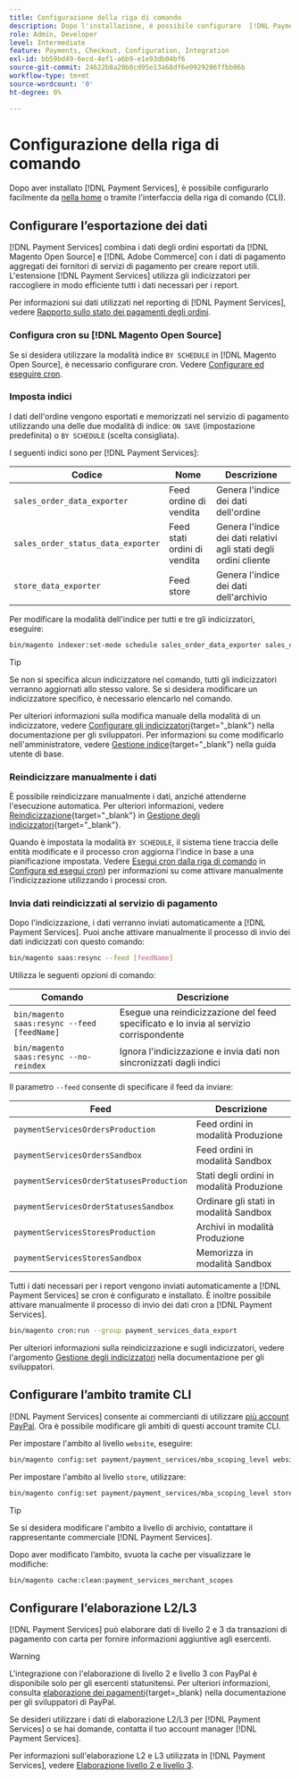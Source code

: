 ```yaml
---
title: Configurazione della riga di comando
description: Dopo l'installazione, è possibile configurare  [!DNL Payment Services] utilizzando l'interfaccia CLI (Command-Line Interface).
role: Admin, Developer
level: Intermediate
feature: Payments, Checkout, Configuration, Integration
exl-id: bb59bd49-6ecd-4ef1-a6b9-e1e93db04bf6
source-git-commit: 24622b8a20b8cd95e13a68df6e0929206ffbb06b
workflow-type: tm+mt
source-wordcount: '0'
ht-degree: 0%

---
```


# Configurazione della riga di comando

Dopo aver installato [!DNL Payment Services], è possibile configurarlo facilmente da [nella home](payments-home.md) o tramite l&#39;interfaccia della riga di comando (CLI).

## Configurare l’esportazione dei dati

[!DNL Payment Services] combina i dati degli ordini esportati da [!DNL Magento Open Source] e [!DNL Adobe Commerce] con i dati di pagamento aggregati dei fornitori di servizi di pagamento per creare report utili. L&#39;estensione [!DNL Payment Services] utilizza gli indicizzatori per raccogliere in modo efficiente tutti i dati necessari per i report.

Per informazioni sui dati utilizzati nel reporting di [!DNL Payment Services], vedere [Rapporto sullo stato dei pagamenti degli ordini](order-payment-status.md#data-used-in-the-report).

### Configura cron su [!DNL Magento Open Source]

Se si desidera utilizzare la modalità indice `BY SCHEDULE` in [!DNL Magento Open Source], è necessario configurare cron. Vedere [Configurare ed eseguire cron](https://experienceleague.adobe.com/it/docs/commerce-operations/configuration-guide/cli/configure-cron-jobs).

### Imposta indici

I dati dell&#39;ordine vengono esportati e memorizzati nel servizio di pagamento utilizzando una delle due modalità di indice: `ON SAVE` (impostazione predefinita) o `BY SCHEDULE` (scelta consigliata).

I seguenti indici sono per [!DNL Payment Services]:

| Codice | Nome | Descrizione |
|    ---    |  ---  |  ---  |
| `sales_order_data_exporter` | Feed ordine di vendita | Genera l&#39;indice dei dati dell&#39;ordine |
| `sales_order_status_data_exporter` | Feed stati ordini di vendita | Genera l&#39;indice dei dati relativi agli stati degli ordini cliente |
| `store_data_exporter` | Feed store | Genera l&#39;indice dei dati dell&#39;archivio |

Per modificare la modalità dell&#39;indice per tutti e tre gli indicizzatori, eseguire:

```bash
bin/magento indexer:set-mode schedule sales_order_data_exporter sales_order_status_data_exporter store_data_exporter
```

>[!TIP]
>
>Se non si specifica alcun indicizzatore nel comando, tutti gli indicizzatori verranno aggiornati allo stesso valore. Se si desidera modificare un indicizzatore specifico, è necessario elencarlo nel comando.

Per ulteriori informazioni sulla modifica manuale della modalità di un indicizzatore, vedere [Configurare gli indicizzatori](https://experienceleague.adobe.com/it/docs/commerce-operations/configuration-guide/cli/manage-indexers#configure-indexers){target="_blank"} nella documentazione per gli sviluppatori. Per informazioni su come modificarlo nell&#39;amministratore, vedere [Gestione indice](https://experienceleague.adobe.com/it/docs/commerce-admin/systems/tools/index-management#change-the-index-mode){target="_blank"} nella guida utente di base.

### Reindicizzare manualmente i dati

È possibile reindicizzare manualmente i dati, anziché attenderne l&#39;esecuzione automatica. Per ulteriori informazioni, vedere [Reindicizzazione](https://experienceleague.adobe.com/it/docs/commerce-operations/configuration-guide/cli/manage-indexers#reindex){target="_blank"} in [Gestione degli indicizzatori](https://experienceleague.adobe.com/it/docs/commerce-operations/configuration-guide/cli/manage-indexers){target="_blank"}.

Quando è impostata la modalità `BY SCHEDULE`, il sistema tiene traccia delle entità modificate e il processo cron aggiorna l&#39;indice in base a una pianificazione impostata. Vedere [Esegui cron dalla riga di comando](https://experienceleague.adobe.com/it/docs/commerce-operations/configuration-guide/cli/configure-cron-jobs#config-cli-cron-group-run) in [Configura ed esegui cron](https://experienceleague.adobe.com/it/docs/commerce-operations/configuration-guide/cli/configure-cron-jobs)) per informazioni su come attivare manualmente l&#39;indicizzazione utilizzando i processi cron.

### Invia dati reindicizzati al servizio di pagamento

Dopo l&#39;indicizzazione, i dati verranno inviati automaticamente a [!DNL Payment Services]. Puoi anche attivare manualmente il processo di invio dei dati indicizzati con questo comando:

```bash
bin/magento saas:resync --feed [feedName]
```

Utilizza le seguenti opzioni di comando:

| Comando | Descrizione |
|  ---  |  ---  |
| `bin/magento saas:resync --feed [feedName]` | Esegue una reindicizzazione del feed specificato e lo invia al servizio corrispondente |
| `bin/magento saas:resync --no-reindex` | Ignora l&#39;indicizzazione e invia dati non sincronizzati dagli indici |

Il parametro `--feed` consente di specificare il feed da inviare:

| Feed | Descrizione |
|  ---  |  ---  |
| `paymentServicesOrdersProduction` | Feed ordini in modalità Produzione |
| `paymentServicesOrdersSandbox` | Feed ordini in modalità Sandbox |
| `paymentServicesOrderStatusesProduction` | Stati degli ordini in modalità Produzione |
| `paymentServicesOrderStatusesSandbox` | Ordinare gli stati in modalità Sandbox |
| `paymentServicesStoresProduction` | Archivi in modalità Produzione |
| `paymentServicesStoresSandbox` | Memorizza in modalità Sandbox |

Tutti i dati necessari per i report vengono inviati automaticamente a [!DNL Payment Services] se cron è configurato e installato. È inoltre possibile attivare manualmente il processo di invio dei dati cron a [!DNL Payment Services].

```bash
bin/magento cron:run --group payment_services_data_export
```

Per ulteriori informazioni sulla reindicizzazione e sugli indicizzatori, vedere l&#39;argomento [Gestione degli indicizzatori](https://experienceleague.adobe.com/it/docs/commerce-operations/configuration-guide/cli/manage-indexers) nella documentazione per gli sviluppatori.

## Configurare l’ambito tramite CLI

[!DNL Payment Services] consente ai commercianti di utilizzare [più account PayPal](settings.md#use-multiple-paypal-accounts). Ora è possibile modificare gli ambiti di questi account tramite CLI.

Per impostare l&#39;ambito al livello `website`, eseguire:

```bash
bin/magento config:set payment/payment_services/mba_scoping_level website
```

Per impostare l&#39;ambito al livello `store`, utilizzare:

```bash
bin/magento config:set payment/payment_services/mba_scoping_level store
```

>[!TIP]
>
> Se si desidera modificare l&#39;ambito a livello di archivio, contattare il rappresentante commerciale [!DNL Payment Services].

Dopo aver modificato l’ambito, svuota la cache per visualizzare le modifiche:

```bash
bin/magento cache:clean:payment_services_merchant_scopes
```

## Configurare l’elaborazione L2/L3

[!DNL Payment Services] può elaborare dati di livello 2 e 3 da transazioni di pagamento con carta per fornire informazioni aggiuntive agli esercenti.

>[!WARNING]
>
> L&#39;integrazione con l&#39;elaborazione di livello 2 e livello 3 con PayPal è disponibile solo per gli esercenti statunitensi. Per ulteriori informazioni, consulta [elaborazione dei pagamenti](https://developer.paypal.com/docs/checkout/advanced/processing/){target=_blank} nella documentazione per gli sviluppatori di PayPal.

Se desideri utilizzare i dati di elaborazione L2/L3 per [!DNL Payment Services] o se hai domande, contatta il tuo account manager [!DNL Payment Services].

Per informazioni sull&#39;elaborazione L2 e L3 utilizzata in [!DNL Payment Services], vedere [Elaborazione livello 2 e livello 3](levels-card-payment-transactions.md).
